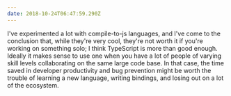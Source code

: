 ```yaml
---
date: 2018-10-24T06:47:59.290Z
---
```


I've experimented a lot with compile-to-js languages, and I've come to the
conclusion that, while they're very cool, they're not worth it if you're working
on something solo; I think TypeScript is more than good enough. Ideally it makes
sense to use one when you have a lot of people of varying skill levels
collaborating on the same large code base. In that case, the time saved in
developer productivity and bug prevention might be worth the trouble of learning
a new language, writing bindings, and losing out on a lot of the ecosystem.
